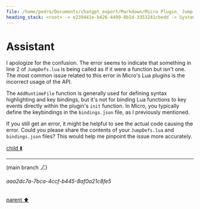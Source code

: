 ```yaml
---
file: /home/pedro/Documents/chatgpt_export/Markdown/Micro Plugin_ Jump Definitions.md
heading_stack: <root> -> e239441e-b426-4499-8b1d-3353241cbedd -> System -> c7ec2628-081c-4452-bad7-9d9408a37dbe -> System -> aaa2959b-ba07-4598-ae83-f18f3743ceda -> User -> 55a82fb5-6597-4870-bc54-3f056fcc765d -> Assistant -> aaa28f27-4c2e-43e0-bd23-02e759e2a046 -> User -> 13728b7a-2735-4e1d-9a06-14e6d8e00587 -> Assistant -> aaa22449-e24e-47d9-8610-6cdba5cba27e -> User -> 8726a647-85de-484c-a4a8-09246e56d7d3 -> Assistant
---
```

# Assistant

I apologize for the confusion. The error seems to indicate that something in line 2 of `JumpDefs.lua` is being called as if it were a function but isn't one. The most common issue related to this error in Micro's Lua plugins is the incorrect usage of the API.

The `AddRuntimeFile` function is generally used for defining syntax highlighting and key bindings, but it's not for binding Lua functions to key events directly within the plugin's `init` function. In Micro, you typically define the keybindings in the `bindings.json` file, as I previously mentioned.

If you still get an error, it might be helpful to see the actual code causing the error. Could you please share the contents of your `JumpDefs.lua` and `bindings.json` files? This would help me pinpoint the issue more accurately.

[child ⬇️](#aaa2dc7a-7bca-4ccf-b445-8af0a21c8fe5)

---

(main branch ⎇)
###### aaa2dc7a-7bca-4ccf-b445-8af0a21c8fe5
[parent ⬆️](#8726a647-85de-484c-a4a8-09246e56d7d3)
